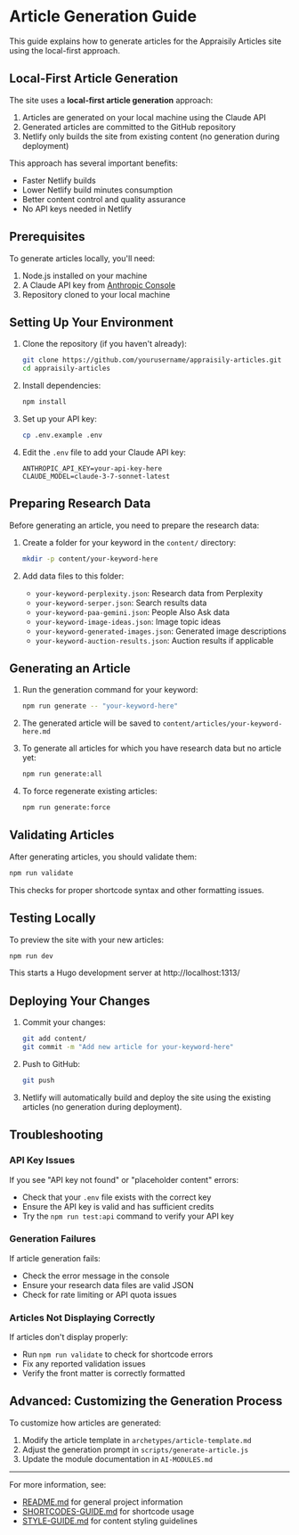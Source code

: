# Article Generation Guide

This guide explains how to generate articles for the Appraisily Articles site using the local-first approach.

## Local-First Article Generation

The site uses a **local-first article generation** approach:

1. Articles are generated on your local machine using the Claude API
2. Generated articles are committed to the GitHub repository
3. Netlify only builds the site from existing content (no generation during deployment)

This approach has several important benefits:
- Faster Netlify builds
- Lower Netlify build minutes consumption 
- Better content control and quality assurance
- No API keys needed in Netlify

## Prerequisites

To generate articles locally, you'll need:

1. Node.js installed on your machine
2. A Claude API key from [Anthropic Console](https://console.anthropic.com/settings/keys)
3. Repository cloned to your local machine

## Setting Up Your Environment

1. Clone the repository (if you haven't already):
   ```bash
   git clone https://github.com/yourusername/appraisily-articles.git
   cd appraisily-articles
   ```

2. Install dependencies:
   ```bash
   npm install
   ```

3. Set up your API key:
   ```bash
   cp .env.example .env
   ```

4. Edit the `.env` file to add your Claude API key:
   ```
   ANTHROPIC_API_KEY=your-api-key-here
   CLAUDE_MODEL=claude-3-7-sonnet-latest
   ```

## Preparing Research Data

Before generating an article, you need to prepare the research data:

1. Create a folder for your keyword in the `content/` directory:
   ```bash
   mkdir -p content/your-keyword-here
   ```

2. Add data files to this folder:
   - `your-keyword-perplexity.json`: Research data from Perplexity
   - `your-keyword-serper.json`: Search results data
   - `your-keyword-paa-gemini.json`: People Also Ask data
   - `your-keyword-image-ideas.json`: Image topic ideas
   - `your-keyword-generated-images.json`: Generated image descriptions
   - `your-keyword-auction-results.json`: Auction results if applicable

## Generating an Article

1. Run the generation command for your keyword:
   ```bash
   npm run generate -- "your-keyword-here"
   ```

2. The generated article will be saved to `content/articles/your-keyword-here.md`

3. To generate all articles for which you have research data but no article yet:
   ```bash
   npm run generate:all
   ```

4. To force regenerate existing articles:
   ```bash
   npm run generate:force
   ```

## Validating Articles

After generating articles, you should validate them:

```bash
npm run validate
```

This checks for proper shortcode syntax and other formatting issues.

## Testing Locally

To preview the site with your new articles:

```bash
npm run dev
```

This starts a Hugo development server at http://localhost:1313/

## Deploying Your Changes

1. Commit your changes:
   ```bash
   git add content/
   git commit -m "Add new article for your-keyword-here"
   ```

2. Push to GitHub:
   ```bash
   git push
   ```

3. Netlify will automatically build and deploy the site using the existing articles (no generation during deployment).

## Troubleshooting

### API Key Issues

If you see "API key not found" or "placeholder content" errors:
- Check that your `.env` file exists with the correct key
- Ensure the API key is valid and has sufficient credits
- Try the `npm run test:api` command to verify your API key

### Generation Failures

If article generation fails:
- Check the error message in the console
- Ensure your research data files are valid JSON
- Check for rate limiting or API quota issues

### Articles Not Displaying Correctly

If articles don't display properly:
- Run `npm run validate` to check for shortcode errors
- Fix any reported validation issues
- Verify the front matter is correctly formatted

## Advanced: Customizing the Generation Process

To customize how articles are generated:

1. Modify the article template in `archetypes/article-template.md`
2. Adjust the generation prompt in `scripts/generate-article.js`
3. Update the module documentation in `AI-MODULES.md`

---

For more information, see:
- [README.md](README.md) for general project information
- [SHORTCODES-GUIDE.md](SHORTCODES-GUIDE.md) for shortcode usage
- [STYLE-GUIDE.md](STYLE-GUIDE.md) for content styling guidelines